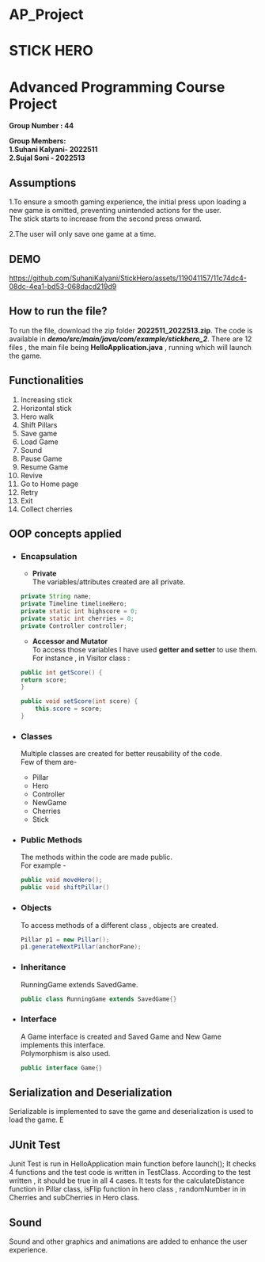 # AP_Project

# STICK HERO
# Advanced Programming Course Project 

**Group Number : 44**  

**Group Members:**  
**1.Suhani Kalyani- 2022511**   
**2.Sujal Soni - 2022513** 

## Assumptions
1.To ensure a smooth gaming experience, the initial press upon loading a new game is omitted, preventing unintended actions for the user.   
The stick starts to increase from the second press onward.  

2.The user will only save one game at a time.

## DEMO


https://github.com/SuhaniKalyani/StickHero/assets/119041157/11c74dc4-08dc-4ea1-bd53-068dacd219d9






## How to run the file?
To run the file, download the zip folder **2022511_2022513.zip**. The code is available in ***demo/src/main/java/com/example/stickhero_2***. There are 12 files , the main file being  **HelloApplication.java** , running which will launch the game.

## Functionalities
1. Increasing stick
2. Horizontal stick
3. Hero walk
4. Shift Pillars
5. Save game
6. Load Game
7. Sound
8. Pause Game
9. Resume Game
10. Revive 
11. Go to Home page
12. Retry
13. Exit
14. Collect cherries



## OOP concepts applied
- ### Encapsulation  
    -   **Private**  
    The variables/attributes created are all private.
    ```java
    private String name;
    private Timeline timelineHero;
    private static int highscore = 0;
    private static int cherries = 0;
    private Controller controller;
    ```
    -  **Accessor and Mutator**  
    To access those variables I have used **getter and setter** to use them.  
    For instance , in Visitor class :
    ```java
    public int getScore() {
    return score;
    }

    public void setScore(int score) {
        this.score = score;
    }
    ```
- ### Classes
    Multiple classes are created for better reusability of the code.  
    Few of them are-  
    - Pillar
    - Hero
    - Controller
    - NewGame
    - Cherries
    - Stick
    
- ### Public Methods  
    The methods within the code are made public.   
    For example - 
    ```java
    public void moveHero();
    public void shiftPillar()
    ```  
- ### Objects 
    To access methods of a different class , objects are created.  
    ```java
    Pillar p1 = new Pillar();
    p1.generateNextPillar(anchorPane);
    ```
- ### Inheritance
    RunningGame extends SavedGame.
    ```java
    public class RunningGame extends SavedGame{}
    ```
- ### Interface
    A Game interface is created and Saved Game and New Game implements this interface.  
    Polymorphism is also used.
    ```java
    public interface Game{}
    ```


## Serialization and Deserialization
Serializable is implemented to save the game and deserialization is used to load the game.
E

## JUnit Test
Junit Test is run in HelloApplication main function before launch();
It checks 4 functions and the test code is written in TestClass. According to the test written , it should be true in all 4 cases.
It tests for the calculateDistance function in Pillar class, isFlip function in hero class , randomNumber in in Cherries and subCherries in Hero class.

## Sound
Sound and other graphics and animations are added to enhance the user experience.


